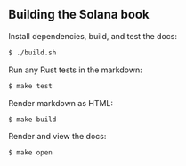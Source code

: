 Building the Solana book
---

Install dependencies, build, and test the docs:

```bash
$ ./build.sh
```

Run any Rust tests in the markdown:

```bash
$ make test
```

Render markdown as HTML:

```bash
$ make build
```

Render and view the docs:

```bash
$ make open
```
